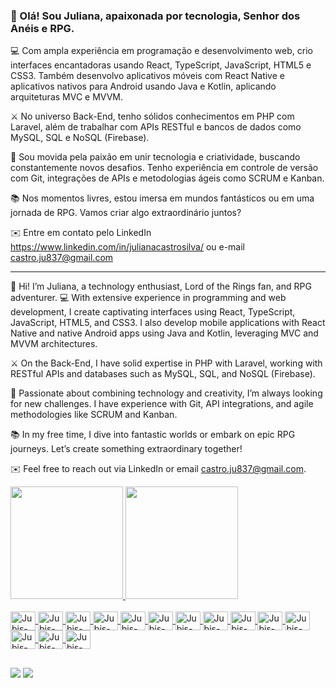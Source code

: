 ### 👋 Olá! Sou Juliana, apaixonada por tecnologia, Senhor dos Anéis e RPG.

💻 Com ampla experiência em programação e desenvolvimento web, crio interfaces encantadoras usando React, TypeScript, JavaScript, HTML5 e CSS3. Também desenvolvo aplicativos móveis com React Native e aplicativos nativos para Android usando Java e Kotlin, aplicando arquiteturas MVC e MVVM.

⚔️  No universo Back-End, tenho sólidos conhecimentos em PHP com Laravel, além de trabalhar com APIs RESTful e bancos de dados como MySQL, SQL e NoSQL (Firebase).

🌟 Sou movida pela paixão em unir tecnologia e criatividade, buscando constantemente novos desafios. Tenho experiência em controle de versão com Git, integrações de APIs e metodologias ágeis como SCRUM e Kanban.

📚 Nos momentos livres, estou imersa em mundos fantásticos ou em uma jornada de RPG. Vamos criar algo extraordinário juntos?

✉️ Entre em contato pelo LinkedIn https://www.linkedin.com/in/julianacastrosilva/ ou e-mail castro.ju837@gmail.com 

-----------------------------------------------------------------------------------------------------------------------------------------------------------------------------------

👋 Hi! I’m Juliana, a technology enthusiast, Lord of the Rings fan, and RPG adventurer.
💻 With extensive experience in programming and web development, I create captivating interfaces using React, TypeScript, JavaScript, HTML5, and CSS3. I also develop mobile applications with React Native and native Android apps using Java and Kotlin, leveraging MVC and MVVM architectures.

⚔️ On the Back-End, I have solid expertise in PHP with Laravel, working with RESTful APIs and databases such as MySQL, SQL, and NoSQL (Firebase).

🌟 Passionate about combining technology and creativity, I’m always looking for new challenges. I have experience with Git, API integrations, and agile methodologies like SCRUM and Kanban.

📚 In my free time, I dive into fantastic worlds or embark on epic RPG journeys. Let’s create something extraordinary together!

✉️ Feel free to reach out via LinkedIn or email castro.ju837@gmail.com.

<div>
  <a href="https://github.com/devjubis">
  <img height="180em" src="https://github-readme-stats.vercel.app/api?username=devjubis&show_icons=true&theme=cobalt&include_all_commits=true&count_private=true"/>
  <img height="180em" src="https://github-readme-stats.vercel.app/api/top-langs/?username=devjubis&layout=compact&langs_count=7&theme=cobalt"/>
</div>

  
  <div style="display: inline_block"><br>  
    <img align="center" alt="Jubis-PHP" height="30" width="40" src="https://cdn.jsdelivr.net/gh/devicons/devicon@latest/icons/php/php-original.svg">
    <img align="center" alt="Jubis-Laravel" height="30" width="40" src="https://cdn.jsdelivr.net/gh/devicons/devicon@latest/icons/laravel/laravel-original-wordmark.svg">
    <img align="center" alt="Jubis-Bootstrap" height="30" width="40" src="https://cdn.jsdelivr.net/gh/devicons/devicon@latest/icons/jquery/jquery-original-wordmark.svg">
    <img align="center" alt="Jubis-Postgresql" height="30" width="40" src="https://cdn.jsdelivr.net/gh/devicons/devicon@latest/icons/postgresql/postgresql-original-wordmark.svg">
    <img align="center" alt="Jubis-MySQL" height="30" width="40" src="https://cdn.jsdelivr.net/gh/devicons/devicon@latest/icons/mysql/mysql-original-wordmark.svg">
    <img align="center" alt="Jubis-Firebase" height="30" width="40" src="https://cdn.jsdelivr.net/gh/devicons/devicon@latest/icons/firebase/firebase-original-wordmark.svg">
    <img align="center" alt="Jubis-Js" height="30" width="40" src="https://cdn.jsdelivr.net/gh/devicons/devicon@latest/icons/javascript/javascript-plain.svg">
    <img align="center" alt="Jubis-TypeScript" height="30" width="40" src="https://cdn.jsdelivr.net/gh/devicons/devicon@latest/icons/typescript/typescript-plain.svg">
    <img align="center" alt="Jubis-React" height="30" width="40" src="https://cdn.jsdelivr.net/gh/devicons/devicon@latest/icons/react/react-original-wordmark.svg">
    <img align="center" alt="Jubis-HTML" height="30" width="40" src="https://cdn.jsdelivr.net/gh/devicons/devicon@latest/icons/html5/html5-plain-wordmark.svg">
    <img align="center" alt="Jubis-CSS" height="30" width="40" src="https://cdn.jsdelivr.net/gh/devicons/devicon@latest/icons/css3/css3-plain-wordmark.svg">
    <img align="center" alt="Jubis-Docker" height="30" width="40" src="https://cdn.jsdelivr.net/gh/devicons/devicon@latest/icons/docker/docker-original-wordmark.svg">
    <img align="center" alt="Jubis-Git" height="30" width="40" src="https://cdn.jsdelivr.net/gh/devicons/devicon@latest/icons/insomnia/insomnia-plain-wordmark.svg">
    <img align="center" alt="Jubis-Insomnia" height="30" width="40" src="https://cdn.jsdelivr.net/gh/devicons/devicon@latest/icons/git/git-original-wordmark.svg">
   
                    
    
  </div>
  
  ##
  
  <div> 

  <a href = "mailto:castro.ju837@gmail.com"><img src="https://img.shields.io/badge/-Gmail-%23333?style=for-the-badge&logo=gmail&logoColor=white" target="_blank"></a>
  <a href="https://www.linkedin.com/in/juliana-castro-481a44134" target="_blank"><img src="https://img.shields.io/badge/-LinkedIn-%230077B5?style=for-the-badge&logo=linkedin&logoColor=white" target="_blank"></a> 
</div>
